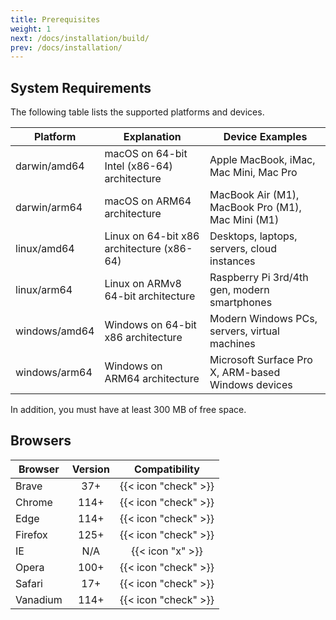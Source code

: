```yaml
---
title: Prerequisites
weight: 1
next: /docs/installation/build/
prev: /docs/installation/
---
```


## System Requirements

The following table lists the supported platforms and devices.

| Platform      | Explanation                                  | Device Examples                                         |
|---------------|----------------------------------------------|---------------------------------------------------------|
| darwin/amd64  | macOS on 64-bit Intel (x86-64) architecture  | Apple MacBook, iMac, Mac Mini, Mac Pro                  |
| darwin/arm64  | macOS on ARM64 architecture                  | MacBook Air (M1), MacBook Pro (M1), Mac Mini (M1)       |
| linux/amd64   | Linux on 64-bit x86 architecture (x86-64)    | Desktops, laptops, servers, cloud instances             |
| linux/arm64   | Linux on ARMv8 64-bit architecture           | Raspberry Pi 3rd/4th gen, modern smartphones            |
| windows/amd64 | Windows on 64-bit x86 architecture           | Modern Windows PCs, servers, virtual machines           |
| windows/arm64 | Windows on ARM64 architecture                | Microsoft Surface Pro X, ARM-based Windows devices      |

In addition, you must have at least 300 MB of free space.

## Browsers

| Browser  | Version |     Compatibility      |
|----------|:-------:|:----------------------:|
| Brave    |   37+   |  {{< icon "check" >}}  |
| Chrome   |  114+   |  {{< icon "check" >}}  |
| Edge     |  114+   |  {{< icon "check" >}}  |
| Firefox  |  125+   |  {{< icon "check" >}}  |
| IE       |   N/A   |    {{< icon "x" >}}    |
| Opera    |  100+   |  {{< icon "check" >}}  |
| Safari   |   17+   |  {{< icon "check" >}}  |
| Vanadium |  114+   |  {{< icon "check" >}}  |
